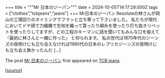 +++
title = """Mr 日本のジーパン"""
date = 2024-10-05T14:17:29.000Z
tags = ["clothes","tcbjeans","jeans"]
+++
Mr日本のジーパン Resoluteの林さんが岡山の工場回りのタイミングでフラッと立ち寄って下さいました。 私たちが現代においてドヤ顔で力織機で生地を織って貰ったり綿糸を使ったり打ち抜きリベットを使ったりしてますが、どの工程のキーマンに話を聞いてもみんな口を揃えて 『最初に林さんと一緒に作った』 と仰られます。 私の世代は1870年代のジーンズの夜明けにも立ち会えなければ1980代の日本のレプリカジーンズの夜明けにも立ち会え無かったんだ \[…\]

The post [Mr 日本のジーパン](http://tcbjeans.com/2024/10/05/49404) first appeared on [TCB jeans](http://tcbjeans.com).

[[source]](http://tcbjeans.com/2024/10/05/49404)
